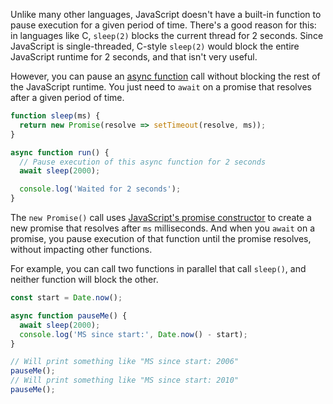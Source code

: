 Unlike many other languages, JavaScript doesn't have a built-in function to pause execution for a given period of time. There's
a good reason for this: in languages like C, `sleep(2)` blocks
the current thread for 2 seconds. Since JavaScript is 
single-threaded, C-style `sleep(2)` would block the entire
JavaScript runtime for 2 seconds, and that isn't very useful.

However, you can pause an [async function](https://thecodebarbarian.com/async-functions-in-javascript.html) call 
without blocking the rest of the JavaScript runtime. You
just need to `await` on a promise that resolves after a given
period of time.

```javascript
function sleep(ms) {
  return new Promise(resolve => setTimeout(resolve, ms));
}

async function run() {
  // Pause execution of this async function for 2 seconds
  await sleep(2000);

  console.log('Waited for 2 seconds');
}
```

The `new Promise()` call uses [JavaScript's promise constructor](/tutorials/fundamentals/promise#the-promise-constructor) to create a new promise that resolves after `ms` milliseconds. And when
you `await` on a promise, you pause execution of that function
until the promise resolves, without impacting other functions.

For example, you can call two functions in parallel that call
`sleep()`, and neither function will block the other.

```javascript
const start = Date.now();

async function pauseMe() {
  await sleep(2000);
  console.log('MS since start:', Date.now() - start);
}

// Will print something like "MS since start: 2006"
pauseMe();
// Will print something like "MS since start: 2010"
pauseMe();
```